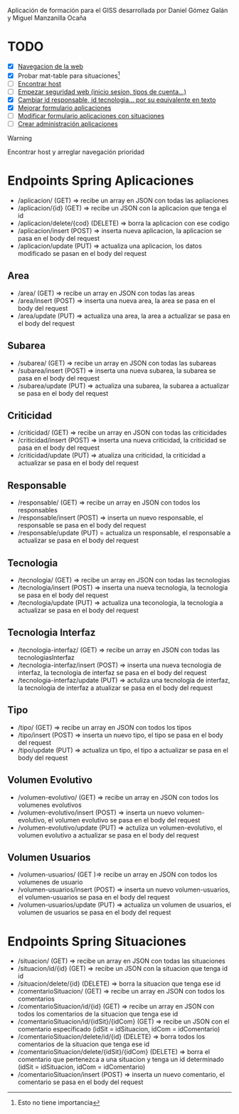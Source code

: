Aplicación de formación para el GISS desarrollada por Daniel Gómez Galán y Miguel Manzanilla Ocaña

# TODO
  - [X] [Navegacion de la web](https://github.com/miguelmanzanillaocana/formacion/issues/2)
  - [X] Probar mat-table para situaciones[^1]
  - [ ] [Encontrar host](https://github.com/miguelmanzanillaocana/formacion/issues/5)
  - [ ] [Empezar seguridad web (inicio sesion, tipos de cuenta...)](https://github.com/miguelmanzanillaocana/formacion/issues/4)
  - [X] [Cambiar id responsable, id tecnologia... por su equivalente en texto](https://github.com/miguelmanzanillaocana/formacion/issues/3)
  - [X] [Mejorar formulario aplicaciones](https://github.com/miguelmanzanillaocana/formacion/issues/6)
  - [ ] [Modificar formulario aplicaciones con situaciones](https://github.com/miguelmanzanillaocana/formacion/issues/8)
  - [ ] [Crear administración aplicaciones](https://github.com/miguelmanzanillaocana/formacion/issues/9)

> [!WARNING]
> Encontrar host y arreglar navegación prioridad

# Endpoints Spring Aplicaciones
  - /aplicacion/ (GET) => recibe un array en JSON con todas las apliaciones
  - /aplicacion/{id} (GET) => recibe un JSON con la aplicacion que tenga el id
  - /aplicacion/delete/{cod} (DELETE) => borra la aplicacion con ese codigo
  - /aplicacion/insert (POST) => inserta nueva aplicacion, la aplicacion se pasa en el body del request
  - /aplicacion/update (PUT) => actualiza una aplicacion, los datos modificado se pasan en el body del request
## Area
  - /area/ (GET) => recibe un array en JSON con todas las areas
  - /area/insert (POST) => inserta una nueva area, la area se pasa en el body del request
  - /area/update (PUT) => actualiza una area, la area a actualizar se pasa en el body del request
## Subarea
  - /subarea/ (GET) => recibe un array en JSON con todas las subareas
  - /subarea/insert (POST) => inserta una nueva subarea, la subarea se pasa en el body del request
  - /subarea/update (PUT) => actualiza una subarea, la subarea a actualizar se pasa en el body del request
## Criticidad
  - /criticidad/ (GET) => recibe un array en JSON con todas las criticidades
  - /criticidad/insert (POST) => inserta una nueva criticidad, la criticidad se pasa en el body del request
  - /criticidad/update (PUT) => atualiza una criticidad, la criticidad a actualizar se pasa en el body del request
## Responsable
  - /responsable/ (GET) => recibe un array en JSON con todos los responsables
  - /responsable/insert (POST) => inserta un nuevo responsable, el responsable se pasa en el body del request
  - /responsable/update (PUT) = actualiza un responsable, el responsable a actualizar se pasa en el body del request
## Tecnologia
  - /tecnologia/ (GET) => recibe un array en JSON con todas las tecnologias
  - /tecnologia/insert (POST) => inserta una nueva tecnologia, la tecnologia se pasa en el body del request
  - /tecnologia/update (PUT) => actualiza una teconologia, la tecnologia a actualizar se pasa en el body del request
## Tecnologia Interfaz
  - /tecnologia-interfaz/ (GET) => recibe un array en JSON con todas las tecnologiasInterfaz
  - /tecnologia-interfaz/insert (POST) => inserta una nueva tecnologia de interfaz, la tecnologia de interfaz se pasa en el body del request
  - /tecnologia-interfaz/update (PUT) => actuliza una tecnologia de interfaz, la tecnologia de interfaz a atualizar se pasa en el body del request
## Tipo
  - /tipo/ (GET) => recibe un array en JSON con todos los tipos
  - /tipo/insert (POST) => inserta un nuevo tipo, el tipo se pasa en el body del request
  - /tipo/update (PUT) => actualiza un tipo, el tipo a actualizar se pasa en el body del request
## Volumen Evolutivo
  - /volumen-evolutivo/ (GET) => recibe un array en JSON con todos los volumenes evolutivos
  - /volumen-evolutivo/insert (POST) => inserta un nuevo volumen-evolutivo, el volumen evolutivo se pasa en el body del request
  - /volumen-evolutivo/update (PUT) => actuliza un volumen-evolutivo, el volumen evolutivo a actualizar se pasa en el body del request
## Volumen Usuarios
  - /volumen-usuarios/ (GET )=> recibe un array en JSON con todos los volumenes de usuario
  - /volumen-usuarios/insert (POST) => inserta un nuevo volumen-usuarios, el volumen-usuarios se pasa en el body del request
  - /volumen-usuarios/update (PUT) => actualiza un volumen de usuarios, el volumen de usuarios se pasa en el body del request

# Endpoints Spring Situaciones
  - /situacion/ (GET) => recibe un array en JSON con todas las situaciones
  - /situacion/id/{id} (GET) => recibe un JSON con la situacion que tenga id id
  - /situacion/delete/{id} (DELETE) => borra la situacion que tenga ese id
  - /comentarioSituacion/ (GET) => recibe un array en JSON con todos los comentarios
  - /comentarioSituacion/id/{id} (GET) => recibe un array en JSON con todos los comentarios de la situacion que tenga ese id
  - /comentarioSituacion/id/{idSit}/{idCom} (GET) => recibe un JSON con el comentario especificado (idSit = idSituacion, idCom = idComentario)
  - /comentarioSituacion/delete/id/{id} (DELETE) => borra todos los comentarios de la situacion que tenga ese id
  - /comentarioSituacion/delete/{idSit}/{idCom} (DELETE) => borra el comentario que pertenezca a una situacion y tenga un id determinado (idSit = idSituacion, idCom = idComentario)
  - /comentarioSituacion/insert (POST) => inserta un nuevo comentario, el comentario se pasa en el body del request


[^1]: Esto no tiene importancia
